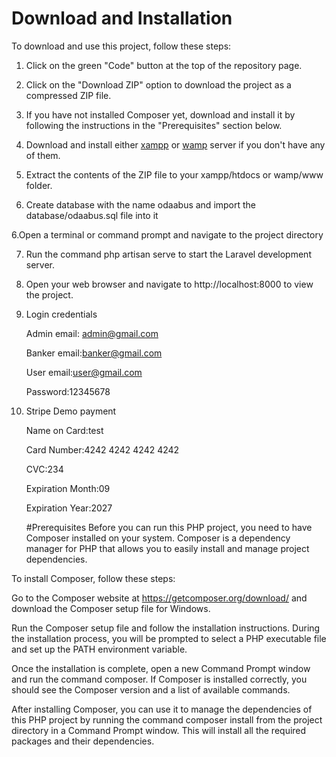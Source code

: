 # Download and Installation
To download and use this project, follow these steps:

1. Click on the green "Code" button at the top of the repository page. 

2. Click on the "Download ZIP" option to download the project as a compressed ZIP file.

3. If you have not installed Composer yet, download and install it by following the instructions in the "Prerequisites" section below.

4. Download and install either <a href="https://www.apachefriends.org/download.html">xampp</a> or <a href="https://sourceforge.net/projects/wampserver/">wamp</a> server if you don't have any of them.

5. Extract the contents of the ZIP file to your xampp/htdocs or wamp/www folder.

5. Create database with the name odaabus and import the database/odaabus.sql file into it

6.Open a terminal or command prompt and navigate to the project directory

7. Run the command php artisan serve to start the Laravel development server.

8. Open your web browser and navigate to http://localhost:8000 to view the project.

9. Login credentials
  
   Admin
   email: admin@gmail.com
   
   Banker
   email:banker@gmail.com
   
   User
   email:user@gmail.com
   
   Password:12345678

10. Stripe Demo payment
   
      Name on Card:test
   
      Card Number:4242 4242 4242 4242
   
      CVC:234
   
      Expiration Month:09
   
      Expiration Year:2027

    #Prerequisites
Before you can run this PHP project, you need to have Composer installed on your system. Composer is a dependency manager for PHP that allows you to easily install and manage project dependencies.

To install Composer, follow these steps:

Go to the Composer website at https://getcomposer.org/download/ and download the Composer setup file for Windows.

Run the Composer setup file and follow the installation instructions. During the installation process, you will be prompted to select a PHP executable file and set up the PATH environment variable.

Once the installation is complete, open a new Command Prompt window and run the command composer. If Composer is installed correctly, you should see the Composer version and a list of available commands.

After installing Composer, you can use it to manage the dependencies of this PHP project by running the command composer install from the project directory in a Command Prompt window. This will install all the required packages and their dependencies.
